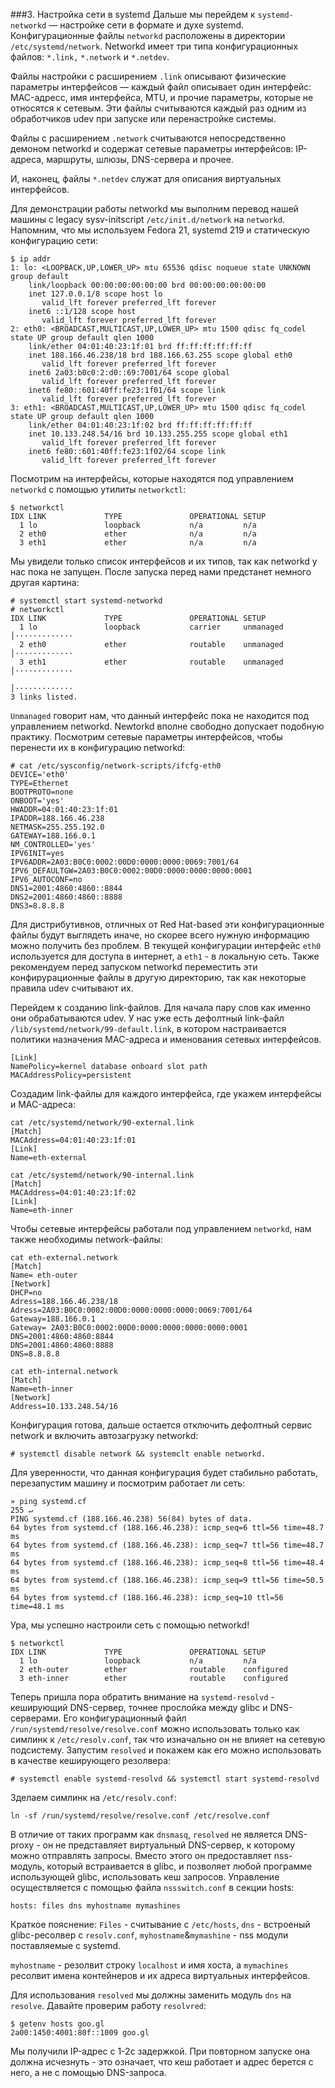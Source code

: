 ###3. Настройка сети в systemd
Дальше мы перейдем к `systemd-networkd` — настройке сети в формате и духе systemd. Конфигурационные файлы `networkd` расположены в директории `/etc/systemd/network`. Networkd имеет три типа конфигурационных файлов: `*.link,` `*.network` и `*.netdev`.

Файлы настройки с расширением `.link` описывают физические параметры интерфейсов — каждый файл описывает один интерфейс: MAC-адресс, имя интерфейса, MTU, и прочие параметры, которые не относятся к сетевым. Эти файлы считываются каждый раз одним из обработчиков udev при запуске или перенастройке системы.

Файлы с расширением `.network` считываются непосредственно демоном networkd и содержат сетевые параметры интерфейсов: IP-адреса, маршруты, шлюзы, DNS-сервера и прочее.

И, наконец,  файлы `*.netdev` служат для  описания виртуальных интерфейсов.

Для демонстрации работы networkd мы выполним перевод нашей машины с legacy sysv-initscript `/etc/init.d/network` на `networkd`. Напомним, что мы используем Fedora 21, systemd 219 и статическую конфигурацию сети:
```
$ ip addr
1: lo: <LOOPBACK,UP,LOWER_UP> mtu 65536 qdisc noqueue state UNKNOWN group default
    link/loopback 00:00:00:00:00:00 brd 00:00:00:00:00:00
    inet 127.0.0.1/8 scope host lo
       valid_lft forever preferred_lft forever
    inet6 ::1/128 scope host
       valid_lft forever preferred_lft forever
2: eth0: <BROADCAST,MULTICAST,UP,LOWER_UP> mtu 1500 qdisc fq_codel state UP group default qlen 1000
    link/ether 04:01:40:23:1f:01 brd ff:ff:ff:ff:ff:ff
    inet 188.166.46.238/18 brd 188.166.63.255 scope global eth0
       valid_lft forever preferred_lft forever
    inet6 2a03:b0c0:2:d0::69:7001/64 scope global
       valid_lft forever preferred_lft forever
    inet6 fe80::601:40ff:fe23:1f01/64 scope link
       valid_lft forever preferred_lft forever
3: eth1: <BROADCAST,MULTICAST,UP,LOWER_UP> mtu 1500 qdisc fq_codel state UP group default qlen 1000
    link/ether 04:01:40:23:1f:02 brd ff:ff:ff:ff:ff:ff
    inet 10.133.248.54/16 brd 10.133.255.255 scope global eth1
       valid_lft forever preferred_lft forever
    inet6 fe80::601:40ff:fe23:1f02/64 scope link
       valid_lft forever preferred_lft forever
```

Посмотрим на интерфейсы, которые находятся под управлением `networkd` с помощью утилиты `networkctl`:
```
$ networkctl
IDX LINK             TYPE               OPERATIONAL SETUP
  1 lo               loopback           n/a         n/a
  2 eth0             ether              n/a         n/a
  3 eth1             ether              n/a         n/a
```
Мы увидели только список интерфейсов и их типов, так как networkd у нас пока не запущен. После запуска перед нами предстанет немного другая картина:
```
# systemctl start systemd-networkd
# networkctl
IDX LINK             TYPE               OPERATIONAL SETUP
  1 lo               loopback           carrier     unmanaged                                                                           │·············
  2 eth0             ether              routable    unmanaged                                                                           │·············
  3 eth1             ether              routable    unmanaged                                                                           │·············
                                                                                                                                        │·············
3 links listed.
```
`Unmanaged` говорит нам, что данный интерфейс пока не находится под управлением networkd. Newtorkd вполне свободно допускает подобную практику. Посмотрим сетевые параметры интерфейсов, чтобы перенести их в конфигурацию networkd:
```
# cat /etc/sysconfig/network-scripts/ifcfg-eth0
DEVICE='eth0'
TYPE=Ethernet
BOOTPROTO=none
ONBOOT='yes'
HWADDR=04:01:40:23:1f:01
IPADDR=188.166.46.238
NETMASK=255.255.192.0
GATEWAY=188.166.0.1
NM_CONTROLLED='yes'
IPV6INIT=yes
IPV6ADDR=2A03:B0C0:0002:00D0:0000:0000:0069:7001/64
IPV6_DEFAULTGW=2A03:B0C0:0002:00D0:0000:0000:0000:0001
IPV6_AUTOCONF=no
DNS1=2001:4860:4860::8844
DNS2=2001:4860:4860::8888
DNS3=8.8.8.8
```
Для дистрибутивнов, отличных от Red Hat-based эти конфигурационные файлы будут выглядеть иначе, но скорее всего нужную информацию можно получить без проблем. В текущей конфигурации интерфейс `eth0` используется для доступа в интернет, а `eth1` - в локальную сеть. Также рекомендуем перед запуском networkd переместить эти конфирурационные файлы в другую директорию, так как некоторые правила udev cчитывают их.

Перейдем к созданию link-файлов. Для начала пару слов как именно они обрабатываются udev.
У нас уже есть дефолтный link-файл `/lib/systemd/network/99-default.link`, в котором настраивается политики назначения MAC-адреса и именования сетевых интерфейсов.
```
[Link]
NamePolicy=kernel database onboard slot path
MACAddressPolicy=persistent
```

Создадим link-файлы для каждого интерфейса, где укажем интерфейсы и MAC-адреса:
```
cat /etc/systemd/network/90-external.link
[Match]
MACAddress=04:01:40:23:1f:01
[Link]
Name=eth-external
```
```
cat /etc/systemd/network/90-internal.link
[Match]
MACAddress=04:01:40:23:1f:02
[Link]
Name=eth-inner
```

Чтобы сетевые интерфейсы работали под управлением `networkd`, нам также необходимы network-файлы:
```
cat eth-external.network
[Match]
Name= eth-outer
[Network]
DHCP=no
Adress=188.166.46.238/18
Adress=2A03:B0C0:0002:00D0:0000:0000:0000:0069:7001/64
Gateway=188.166.0.1
Gateway= 2A03:B0C0:0002:00D0:0000:0000:0000:0000:0001
DNS=2001:4860:4860:8844
DNS=2001:4860:4860:8888
DNS=8.8.8.8
```
```
cat eth-internal.network
[Match]
Name=eth-inner
[Network]
Address=10.133.248.54/16
```
Конфигурация готова, дальше остается отключить дефолтный сервис network и включить автозагрузку networkd:
```
# systemctl disable network && systemclt enable networkd.
```
Для уверенности, что данная конфигурация будет стабильно работать, перезапустим машину и посмотрим работает ли сеть:
```
» ping systemd.cf                                                                                                            255 ↵
PING systemd.cf (188.166.46.238) 56(84) bytes of data.
64 bytes from systemd.cf (188.166.46.238): icmp_seq=6 ttl=56 time=48.7 ms
64 bytes from systemd.cf (188.166.46.238): icmp_seq=7 ttl=56 time=48.7 ms
64 bytes from systemd.cf (188.166.46.238): icmp_seq=8 ttl=56 time=48.4 ms
64 bytes from systemd.cf (188.166.46.238): icmp_seq=9 ttl=56 time=50.5 ms
64 bytes from systemd.cf (188.166.46.238): icmp_seq=10 ttl=56 time=48.1 ms
```
Ура, мы успешно настроили сеть с помощью networkd!
```
$ networkctl
IDX LINK             TYPE               OPERATIONAL SETUP
  1 lo               loopback           n/a         n/a
  2 eth-outer        ether              routable    configured
  3 eth-inner        ether              routable    configured
```
Теперь пришла пора обратить внимание на `systemd-resolvd` - кеширующий DNS-сервер, точнее прослойка между glibc и DNS-серверами.
Его конфигурационный файл `/run/systemd/resolve/resolve.conf` можно использовать только как симлинк к `/etc/resolv.conf`, так что изначально он не влияет на сетевую подсистему.
Запустим `resolved` и покажем как его можно использовать в качестве кеширующего резолвера:
```
# systemctl enable systemd-resolvd && systemctl start systemd-resolvd
```

Зделаем симлинк на `/etc/resolv.conf`:
```
ln -sf /run/systemd/resolve/resolve.conf /etc/resolve.conf
```
В отличие от таких программ как `dnsmasq`, `resolved` не является DNS-proxy - он не представляет виртуальный DNS-сервер, к которому можно отправлять запросы. Вместо этого он предоставляет nss-модуль, который встраивается в glibc, и позволяет любой программе использующей glibc, использовать кеш запросов. Управление осуществляется с помощью файла `nssswitch.conf` в секции hosts:
```
hosts: files dns myhostname mymashines
```
Краткое пояснение: `Files` - считывание с `/etc/hosts`, `dns` - встроеный glibc-ресолвер c `resolv.conf`,  `myhostname`&`mymashine` - nss модули поставляемые с systemd.

`myhostname` - резолвит строку `localhost` и имя хоста, а `mymachines` ресолвит имена контейнеров и их адреса виртуальных интерфейсов.

Для использования `resolved` мы должны заменить модуль `dns` на `resolve`. Давайте проверим работу `resolvred`:
```
$ getenv hosts goo.gl
2a00:1450:4001:80f::1009 goo.gl
```
Мы получили IP-адрес с 1-2с задержкой. При повторном запуске она должна исчезнуть - это означает, что кеш работает и адрес берется с него, а не с помощью DNS-запроса.



